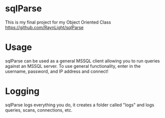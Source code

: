 # sqlParse
This is my final project for my Object Oriented Class
https://github.com/RaynLight/sqlParse

# Usage
sqlParse can be used as a general MSSQL client allowing you to run queries against an MSSQL server. To use general functionality, enter in the username, password, and IP address and connect!

# Logging
sqlParse logs everything you do, it creates a folder called "logs" and logs queries, scans, connections, etc.
